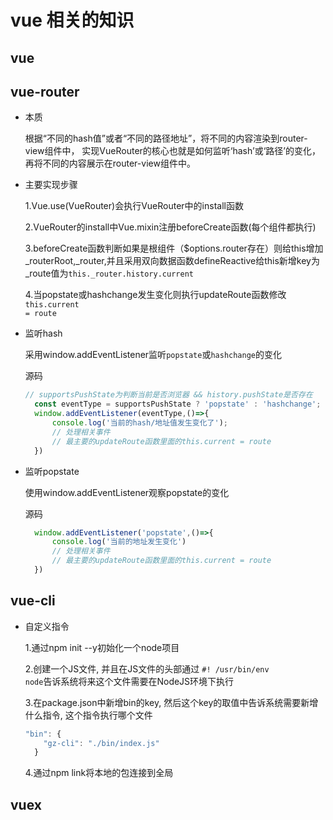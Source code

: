 # vue 相关的知识

## vue

## vue-router

- 本质

    根据“不同的hash值”或者“不同的路径地址”，将不同的内容渲染到router-view组件中，
    实现VueRouter的核心也就是如何监听‘hash’或‘路径’的变化，再将不同的内容展示在router-view组件中。

- 主要实现步骤

    1.Vue.use(VueRouter)会执行VueRouter中的install函数

    2.VueRouter的install中Vue.mixin注册beforeCreate函数(每个组件都执行)

    3.beforeCreate函数判断如果是根组件（$options.router存在）则给this增加_routerRoot,_router,并且采用双向数据函数defineReactive给this新增key为_route值为<code>this._router.history.current</code>

    4.当popstate或hashchange发生变化则执行updateRoute函数修改<code>this.current = route</code>

- 监听hash

  采用window.addEventListener监听<code>popstate</code>或<code>hashchange</code>的变化

  源码

  ```js
  // supportsPushState为判断当前是否浏览器 && history.pushState是否存在
    const eventType = supportsPushState ? 'popstate' : 'hashchange';
    window.addEventListener(eventType,()=>{
        console.log('当前的hash/地址值发生变化了');
        // 处理相关事件
        // 最主要的updateRoute函数里面的this.current = route
    })
  ```

- 监听popstate
  
  使用window.addEventListener观察popstate的变化

  源码

  ```js
    window.addEventListener('popstate',()=>{
        console.log('当前的地址发生变化')
        // 处理相关事件
        // 最主要的updateRoute函数里面的this.current = route
    })
  ```

## vue-cli

- 自定义指令

  1.通过npm init --y初始化一个node项目

  2.创建一个JS文件, 并且在JS文件的头部通过
  <code>#! /usr/bin/env node</code>告诉系统将来这个文件需要在NodeJS环境下执行

  3.在package.json中新增bin的key, 然后这个key的取值中告诉系统需要新增什么指令, 这个指令执行哪个文件

  ```js
  "bin": {
      "gz-cli": "./bin/index.js"
    }
  ```

  4.通过npm link将本地的包连接到全局

## vuex
